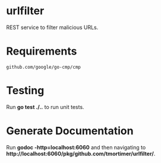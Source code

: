 # urlfilter
REST service to filter malicious URLs.

# Requirements
```
github.com/google/go-cmp/cmp
```

# Testing
Run **go test ./..** to run unit tests.

# Generate Documentation
Run **godoc -http=localhost:6060** and then navigating to **http://localhost:6060/pkg/github.com/tmortimer/urlfilter/**.